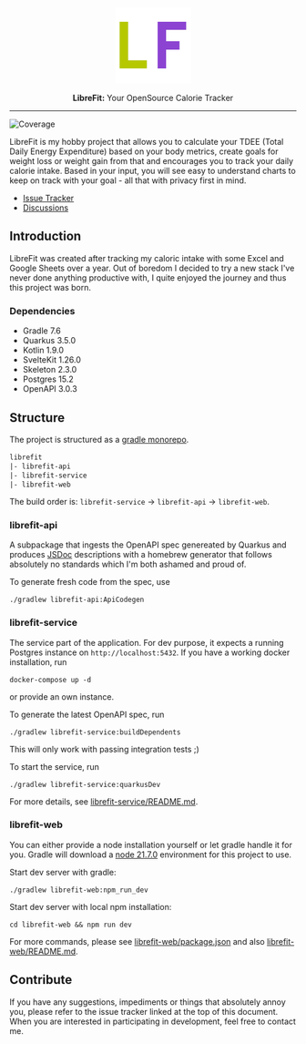 <div align="center">
    <img src="librefit-web/static/favicon.png">
    <p>
        <b>LibreFit:</b>
        Your OpenSource Calorie Tracker
    </p>
</div>

---

![Coverage](https://raw.githubusercontent.com/tohuwabohu-io/librefit/badges/jacoco.svg)

LibreFit is my hobby project that allows you to calculate your TDEE (Total Daily Energy Expenditure) based on your body
metrics, create goals for weight loss or weight gain from that and encourages you to track your daily calorie intake.
Based in your input, you will see easy to understand charts to keep on track with your goal - all that with privacy
first in mind.

* [Issue Tracker](https://github.com/tohuwabohu-io/librefit/issues)
* [Discussions](https://github.com/tohuwabohu-io/librefit/discussions)

## Introduction

LibreFit was created after tracking my caloric intake with some Excel and Google Sheets over a year. Out of boredom I
decided to try a new stack I've never done anything productive with, I quite enjoyed the journey and thus this project
was born.

### Dependencies

- Gradle 7.6
- Quarkus 3.5.0
- Kotlin 1.9.0
- SvelteKit 1.26.0
- Skeleton 2.3.0 
- Postgres 15.2
- OpenAPI 3.0.3

## Structure

The project is structured as a [gradle monorepo](https://docs.gradle.org/current/userguide/structuring_software_products_details.html).

```
librefit
|- librefit-api
|- librefit-service
|- librefit-web
```

The build order is: `librefit-service` -> `librefit-api` -> `librefit-web`.

### librefit-api
A subpackage that ingests the OpenAPI spec genereated by Quarkus and produces [JSDoc](https://jsdoc.app/) descriptions 
with a homebrew generator that follows absolutely no standards which I'm both ashamed and proud of.

To generate fresh code from the spec, use

```shell
./gradlew librefit-api:ApiCodegen
```

### librefit-service

The service part of the application. For dev purpose, it expects a running Postgres instance on `http://localhost:5432`.
If you have a working docker installation, run

```shell
docker-compose up -d
```

or provide an own instance. 


To generate the latest OpenAPI spec, run

```shell
./gradlew librefit-service:buildDependents
```

This will only work with passing integration tests ;)

To start the service, run

```shell
./gradlew librefit-service:quarkusDev
```

For more details, see [librefit-service/README.md](https://github.com/tohuwabohu-io/librefit/blob/main/librefit-service/README.md).

### librefit-web

You can either provide a node installation yourself or let gradle handle it for you. Gradle will download a [node 21.7.0](https://nodejs.org/en/blog/release/v21.7.0) 
environment for this project to use.

Start dev server with gradle:
```shell
./gradlew librefit-web:npm_run_dev
```

Start dev server with local npm installation:
```shell
cd librefit-web && npm run dev
```

For more commands, please see [librefit-web/package.json](https://github.com/tohuwabohu-io/librefit/blob/main/librefit-web/package.json) 
and also [librefit-web/README.md](https://github.com/tohuwabohu-io/librefit/blob/main/librefit-web/README.md).

## Contribute

If you have any suggestions, impediments or things that absolutely annoy you, please refer to the issue tracker linked
at the top of this document. When you are interested in participating in development, feel free to contact me.